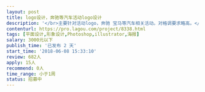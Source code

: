 ```yaml
---                
layout: post       
title: logo设计，奔驰等汽车活动logo设计           
description: '</br>主要针对活动logo，奔驰 宝马等汽车相关活动。对格调要求略高。</br>人员要求：有专业的设计logo经验者者优先 需要有有美术功底。</br>'     
contenturl: https://pro.lagou.com/project/8338.html      
tags: [平面设计,形象设计,Photoshop,illustrator,海报]            
salary: 3000元以下          
publish_time: '已发布 2 天'         
start_time: '2018-06-08 15:33:10'           
review: 682人                   
apply: 15人                   
recommend: 0人                   
time_range: 小于1周              
status: 招募中                  
---                 
```


